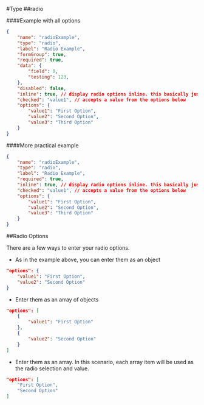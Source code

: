 #Type
##radio

####Example with all options

```json
{
    "name": "radioExample",
    "type": "radio",
    "label": "Radio Example",
    "formGroup": true,
    "required": true,
    "data": {
        "field": 0,
        "testing": 123,
    },
    "disabled": false,
    "inline": true, // display radio options inline. this basically just changes the bootstrap layout for radio controls
    "checked": "value1", // accepts a value from the options below
    "options": {
        "value1": "First Option",
        "value2": "Second Option",
        "value3": "Third Option"
    }
}
```

####More practical example

```json
{
    "name": "radioExample",
    "type": "radio",
    "label": "Radio Example",
    "required": true,
    "inline": true, // display radio options inline. this basically just changes the bootstrap layout for radio controls
    "checked": "value1", // accepts a value from the options below
    "options": {
        "value1": "First Option",
        "value2": "Second Option",
        "value3": "Third Option"
    }
}
```

##Radio Options

There are a few ways to enter your radio options.

- As in the example above, you can enter them as an object

```json
"options": {
    "value1": "First Option",
    "value2": "Second Option"
}
```

- Enter them as an array of objects

```json
"options": [
    {
        "value1": "First Option"   
    },
    {
        "value2": "Second Option"
    }
]
```

- Enter them as an array. In this scenario, each array item will be used as the radio selection and value.

```json
"options": [
    "First Option",
    "Second Option"   
]
```